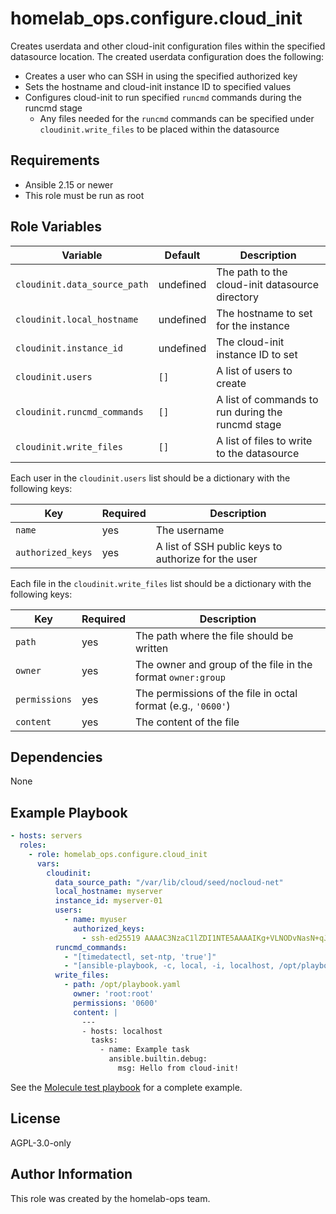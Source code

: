 homelab_ops.configure.cloud_init
================================

Creates userdata and other cloud-init configuration files within the specified datasource location. The created userdata configuration does the following:

- Creates a user who can SSH in using the specified authorized key
- Sets the hostname and cloud-init instance ID to specified values
- Configures cloud-init to run specified `runcmd` commands during the runcmd stage
  - Any files needed for the `runcmd` commands can be specified under `cloudinit.write_files` to be placed within the datasource

Requirements
------------

- Ansible 2.15 or newer
- This role must be run as root

Role Variables
--------------

| Variable | Default | Description |
| --- | --- | --- |
| `cloudinit.data_source_path` | undefined | The path to the cloud-init datasource directory |
| `cloudinit.local_hostname` | undefined | The hostname to set for the instance |
| `cloudinit.instance_id` | undefined | The cloud-init instance ID to set |
| `cloudinit.users` | `[]` | A list of users to create |
| `cloudinit.runcmd_commands` | `[]` | A list of commands to run during the runcmd stage |
| `cloudinit.write_files` | `[]` | A list of files to write to the datasource |

Each user in the `cloudinit.users` list should be a dictionary with the following keys:

| Key | Required | Description |
| --- | --- | --- |
| `name` | yes | The username |
| `authorized_keys` | yes | A list of SSH public keys to authorize for the user |

Each file in the `cloudinit.write_files` list should be a dictionary with the following keys:

| Key | Required | Description |
| --- | --- | --- |
| `path` | yes | The path where the file should be written |
| `owner` | yes | The owner and group of the file in the format `owner:group` |
| `permissions` | yes | The permissions of the file in octal format (e.g., `'0600'`) |
| `content` | yes | The content of the file |

Dependencies
------------

None

Example Playbook
----------------

```yaml
- hosts: servers
  roles:
    - role: homelab_ops.configure.cloud_init
      vars:
        cloudinit:
          data_source_path: "/var/lib/cloud/seed/nocloud-net"
          local_hostname: myserver
          instance_id: myserver-01
          users:
            - name: myuser
              authorized_keys:
                - ssh-ed25519 AAAAC3NzaC1lZDI1NTE5AAAAIKg+VLNODvNasN+qJYnSdRdw4X/rhZ9Wfn3BzSRVTn2W myuser@example.com
          runcmd_commands:
            - "[timedatectl, set-ntp, 'true']"
            - "[ansible-playbook, -c, local, -i, localhost, /opt/playbook.yaml]"
          write_files:
            - path: /opt/playbook.yaml
              owner: 'root:root'
              permissions: '0600'
              content: |
                ---
                - hosts: localhost
                  tasks:
                    - name: Example task
                      ansible.builtin.debug:
                        msg: Hello from cloud-init!
```

See the [Molecule test playbook](../../molecule/cloud_init/converge.yml) for a complete example.

License
-------

AGPL-3.0-only

Author Information
------------------

This role was created by the homelab-ops team.
